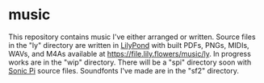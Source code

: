 music
=====

This repository contains music I've either arranged or written. Source files in the "ly" directory are written in [LilyPond](https://lilypond.org/) with built PDFs, PNGs, MIDIs, WAVs, and M4As available at <https://file.lily.flowers/music/ly>. In progress works are in the "wip" directory. There will be a "spi" directory soon with [Sonic Pi](https://sonic-pi.net/) source files. Soundfonts I've made are in the "sf2" directory.
